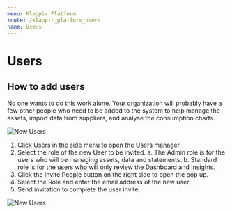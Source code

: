 ```yaml
---
menu: Klappir Platform
route: /klappir_platform_users
name: Users
---
```


# Users

## How to add users

No one wants to do this work alone. Your organization will probably have a few other people who need to be added to the system to help manage the assets, import data from suppliers, and analyse the consumption charts.

![New Users](https://klappir-static.s3.amazonaws.com/img/learn/Users-Roles.png)

  1. Click Users in the side menu to open the Users manager.
  2. Select the role of the new User to be invited. 
      a. The Admin role is for the users who will be managing assets, data and statements.
      b. Standard role is for the users who will only review the Dashboard and Insights.
  3. Click the Invite People button on the right side to open the pop up.
  4. Select the Role and enter the email address of the new user.
  5. Send invitation to complete the user invite.
  
![New Users](https://klappir-static.s3.amazonaws.com/img/learn/Users-Invite+send.png)


